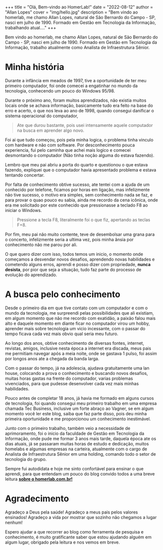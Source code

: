 +++
title = "Olá, Bem-vindo ao HomerLab!"
date = "2022-08-12"
author = "Allan Lopes"
cover = "img/hello.jpg"
description = "Bem vindo ao homerlab, me chamo Allan Lopes, natural de São Bernardo do Campo - SP, nasci em julho de 1990. Formado em Gestão em Tecnologia da Informação, trabalhando atual...."
+++

Bem vindo ao homerlab, me chamo Allan Lopes, natural de São Bernardo do Campo - SP, nasci em julho de 1990. Formado em Gestão em Tecnologia da Informação, trabalho atualmente como Analista de Infraestrutura Sênior.

# Minha história

Durante a infância em meados de 1997, tive a oportunidade de ter meu primeiro computador, foi onde comecei a engatinhar no mundo da tecnologia, conhecendo um pouco do Windows 95/98.

Durante o próximo ano, foram muitos aprendizados, não existia muitos locais onde se achava informação, basicamente tudo era feito na base do erro e acerto, o que nos leva ao ano de 1998, quando consegui danificar o sistema operacional do computador,

> Ate que durou bastante, pois usei intensamente aquele computador na busca em aprender algo novo.

Foi ai que tudo começou, pois pela minha logica, o problema tinha vinculo com hardware e não com software. Por desconhecimento pouca experiencia, fui pelo caminha que achei mais logico e comecei desmontando o computador (Não tinha noção alguma do estava fazendo).

Lembro que meu pai abriu a porta do quarto e questionou o que estava fazendo, expliquei que o computador havia apresentado problema e estava tentando concertar.

Por falta de conhecimento obtive sucesso, ate tentei com a ajuda de um conhecido por telefone, ficamos por horas em ligação, mas infelizmente não tive sucesso, o motivo era simples, sem conhecimento nada se faz, e para provar o quao pouco eu sabia, ainda me recordo da cena icônica, onde era me solicitado por este conhecido que pressionasse a teclado F8 ao iniciar o Windows.

> Pressione a tecla F8, literalmente foi o que fiz, apertando as teclas F+8.

Por fim, meu pai não muito contente, teve de desembolsar uma grana para o concerto, infelizmente seria a ultima vez, pois minha ânsia por conhecimento não me parou por ali.

O que quero dizer com isso, todos temos um inicio, o momento onde começamos a desvendar novos desafios, aprendendo novas habilidades e cometendo alguns erros, aprendi e posso dizer com propriedade, **nunca desista**, por pior que seja a situação, tudo faz parte do processo de evolução do aprendizado.

# A busca pelo conhecimento

Desde o primeiro dia em que tive contato com um computador e com o mundo da tecnologia, me surpreendi pelas possibilidades que ali existiam, em algum momento que não me recordo com exatidão, a paixão falou mais alto e daquele momento em diante ficar no computador virou um hobby, aprender mais sobre tecnologia um vicio incessante, com o passar do tempo ficava cada vez mais obvio qual seria meu futuro.

Ao longo dos anos, obtive conhecimento de diversas fontes, internet, revistas, amigos, inclusive nesta época a internet era discada, meus pais me permitiam navegar após a meia noite, onde se gastava 1 pulso, foi assim por longos anos ate a chegada da banda larga.

Com o passar do tempo, já na adolescia, ajudava gratuitamente uma lan house, colocando a prova o conhecimento e buscando novos desafios, muitas horas gastas na frente do computador, varias problemas vivenciados, para que pudesse desenvolver cada vez mais minhas habilidades.

Pouco antes de completar 18 anos, já havia me formado em alguns cursos de tecnologia, foi quando consegui meu primeiro trabalho em uma empresa chamada Tec Business, inclusive um forte abraço ao Vagner, se em algum momento você ler este blog, saiba que faz parte disso, pois deu minha primeira oportunidade e me proporcionou um conhecimento inestimável.

Junto com o primeiro trabalho, também veio a necessidade de aprimoramento, foi o inicio da faculdade de Gestão em Tecnologia da Informação, onde pude me formar 3 anos mais tarde, daquela época ate os dias atuais, já se passaram muitas horas de estudo e dedicação, muitos homelabs e algumas empresas na carteira, atualmente com o cargo de Analista de Infraestrutura Sênior em uma holding, comando todo o setor de tecnologia do grupo.

Sempre fui autodidata e hoje me sinto confortável para ensinar o que aprendi, para que entendam um pouco do blog convido todos a uma breve leitura [**sobre o homerlab.com.br!**](https://homerlab.com.br/sobre)

# Agradecimento

Agradeço a Deus pela saúde! Agradeço a meus pais pelos valores ensinados! Agradeço a vida por mostrar que sozinho não chegamos a lugar nenhum!

Espero ajudar a que recorrer ao blog como ferramenta de pesquisa e conhecimento, é muito gratificante saber que estou ajudando alguém em algum lugar, obrigado pela leitura e nos vemos em breve.
